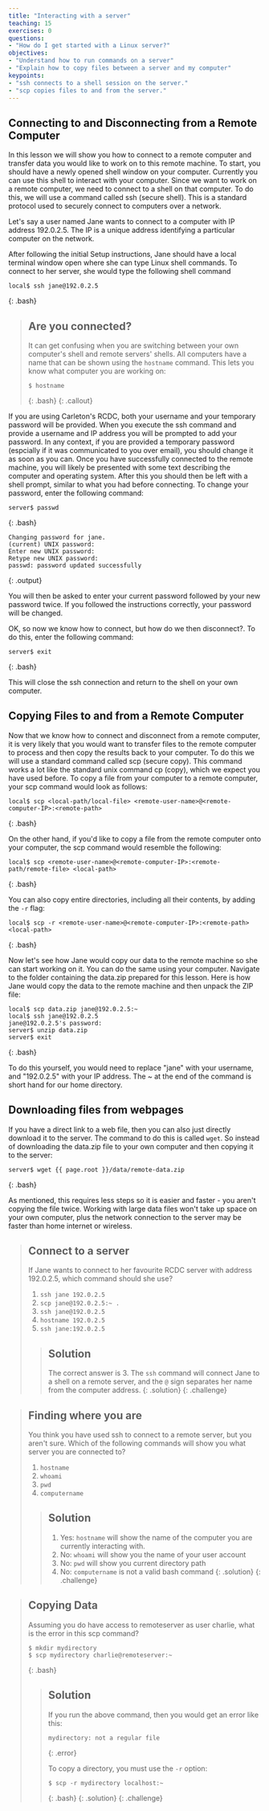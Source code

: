 ```yaml
---
title: "Interacting with a server"
teaching: 15
exercises: 0
questions:
- "How do I get started with a Linux server?"
objectives:
- "Understand how to run commands on a server"
- "Explain how to copy files between a server and my computer"
keypoints:
- "ssh connects to a shell session on the server."
- "scp copies files to and from the server."
---
```


## Connecting to and Disconnecting from a Remote Computer

In this lesson we will show you how to connect to a remote computer and transfer data you would like to work on to this remote machine. To start, you should have a newly opened shell window on your computer. Currently you can use this shell to interact with your computer. Since we want to work on a remote computer, we need to connect to a shell on that computer. To do this, we will use a command called ssh (secure shell). This is a standard protocol used to securely connect to computers over a network.

Let's say a user named Jane wants to connect to a computer with IP address 192.0.2.5.  The IP is a unique address identifying a particular computer on the network.

After following the initial Setup instructions, Jane should have a local terminal window open where she can type Linux shell commands.  To connect to her server, she would type the following shell command

~~~
local$ ssh jane@192.0.2.5
~~~
{: .bash}

> ## Are you connected?
>
> It can get confusing when you are switching between your own computer's shell 
> and remote servers' shells.  All computers have a name that can be shown using 
> the `hostname` command.  This lets you know what computer you are working on:
> 
> ~~~
> $ hostname
> ~~~
> {: .bash}
{: .callout}

If you are using Carleton's RCDC, both your username and your temporary password will be provided. When you execute the ssh command and provide a username and IP address you will be prompted to add your password. In any context, if you are provided a temporary password (espcially if it was communicated to you over email), you should change it as soon as you can. Once you have successfully connected to the remote machine, you will likely be presented with some text describing the computer and operating system. After this you should then be left with a shell prompt, similar to what you had before connecting. To change your password, enter the following command:

~~~
server$ passwd
~~~ 
{: .bash}

~~~
Changing password for jane.
(current) UNIX password: 
Enter new UNIX password: 
Retype new UNIX password: 
passwd: password updated successfully
~~~
{: .output}

You will then be asked to enter your current password followed by your new password twice. If you followed the instructions correctly, your password will be changed.


OK, so now we know how to connect, but how do we then disconnect?. To do this, enter the following command:

~~~
server$ exit
~~~
{: .bash}

This will close the ssh connection and return to the shell on your own computer.

## Copying Files to and from a Remote Computer

Now that we know how to connect and disconnect from a remote computer, it is very likely that you would want to transfer files to the remote computer to process and then copy the results back to your computer. To do this we will use a standard command called scp (secure copy). This command works a lot like the standard unix command cp (copy), which we expect you have used before. To copy a file from your computer to a remote computer, your scp command would look as follows:

~~~
local$ scp <local-path/local-file> <remote-user-name>@<remote-computer-IP>:<remote-path>
~~~ 
{: .bash}

On the other hand, if you'd like to copy a file from the remote computer onto your computer, the scp command would resemble the following:

~~~
local$ scp <remote-user-name>@<remote-computer-IP>:<remote-path/remote-file> <local-path>
~~~
{: .bash}

You can also copy entire directories, including all their contents, by adding the `-r` flag:

~~~
local$ scp -r <remote-user-name>@<remote-computer-IP>:<remote-path> <local-path>
~~~
{: .bash}

Now let's see how Jane would copy our data to the remote machine so she can start working on it. You can do the same using your computer.  Navigate to the folder containing the data.zip prepared for this lesson. Here is how Jane would copy the data to the remote machine and then unpack the ZIP file:

~~~
local$ scp data.zip jane@192.0.2.5:~
local$ ssh jane@192.0.2.5
jane@192.0.2.5's password: 
server$ unzip data.zip
server$ exit
~~~
{: .bash}

To do this yourself, you would need to replace "jane" with your username, and "192.0.2.5" with your IP address. The ~ at the end of the command is short hand for our home directory.

## Downloading files from webpages

If you have a direct link to a web file, then you can also just directly download it to the server.  The command to do this is called `wget`.  So instead of downloading the data.zip file to your own computer and then copying it to the server:

~~~
server$ wget {{ page.root }}/data/remote-data.zip
~~~
{: .bash}

As mentioned, this requires less steps so it is easier and faster - you aren't copying the file twice.  Working with large data files won't take up space on your own computer, plus the network connection to the server may be faster than home internet or wireless.

> ## Connect to a server
> If Jane wants to connect to her favourite RCDC server with address 192.0.2.5, which command should she use?
> 
> 1.  `ssh jane 192.0.2.5`
> 2.  `scp jane@192.0.2.5:~ .`
> 3.  `ssh jane@192.0.2.5`
> 4.  `hostname 192.0.2.5`
> 5.  `ssh jane:192.0.2.5`
> 
> > ## Solution
> > The correct answer is 3. The `ssh` command will connect Jane to a shell on a remote server, and the `@` sign separates her name from the computer address.
> {: .solution}
{: .challenge}

> ## Finding where you are
> You think you have used ssh to connect to a remote server, but you aren't sure.  Which of the following commands will show you what server you are connected to?
>
> 1.  `hostname`
> 2.  `whoami`
> 3.  `pwd`
> 4.  `computername`
> 
> > ## Solution
> > 1. Yes: `hostname` will show the name of the computer you are currently interacting with.
> > 2. No: `whoami` will show you the name of your user account
> > 3. No: `pwd` will show you current directory path
> > 4. No: `computername` is not a valid bash command
> {: .solution}
{: .challenge}

> ## Copying Data
> Assuming you do have access to remoteserver as user charlie, what is the error in this scp command?
>
> ~~~
> $ mkdir mydirectory
> $ scp mydirectory charlie@remoteserver:~
> ~~~
> {: .bash}
> 
> > ## Solution
> > If you run the above command, then you would get an error like this:
> >
> > ~~~
> > mydirectory: not a regular file
> > ~~~
> > {: .error}
> >
> > To copy a directory, you must use the `-r` option:
> > 
> > ~~~
> > $ scp -r mydirectory localhost:~
> > ~~~
> > {: .bash}
> {: .solution}
{: .challenge}
